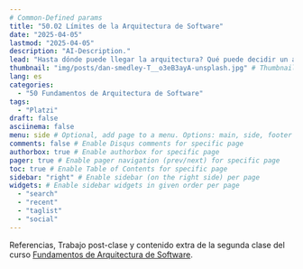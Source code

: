 ```yaml
---
# Common-Defined params
title: "50.02 Límites de la Arquitectura de Software"
date: "2025-04-05"
lastmod: "2025-04-05"
description: "AI-Description."
lead: "Hasta dónde puede llegar la arquitectura? Qué puede decidir un arquitecto de software? Dónde puede opinar?" # Lead text
thumbnail: "img/posts/dan-smedley-T__o3eB3ayA-unsplash.jpg" # Thumbnail image
lang: es
categories:
  - "50 Fundamentos de Arquitectura de Software"
tags:
  - "Platzi"
draft: false
asciinema: false
menu: side # Optional, add page to a menu. Options: main, side, footer
comments: false # Enable Disqus comments for specific page
authorbox: true # Enable authorbox for specific page
pager: true # Enable pager navigation (prev/next) for specific page
toc: true # Enable Table of Contents for specific page
sidebar: "right" # Enable sidebar (on the right side) per page
widgets: # Enable sidebar widgets in given order per page
  - "search"
  - "recent"
  - "taglist"
  - "social"
---
```


Referencias, Trabajo post-clase y contenido extra de la segunda clase del curso [Fundamentos de Arquitectura de Software](https://platzi.com/). 

<!--more-->

